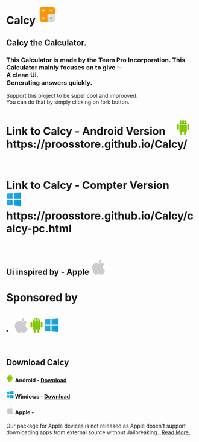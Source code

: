 <h1>Calcy <img src="171352_calculator_icon.png" height="50">
 </h1>
<H2>Calcy the Calculator.</h2>
<h3>This Calculator is made by the Team
Pro Incorporation.
This Calculator mainly focuses on to give :- <br>
A clean Ui.<br>
Generating answers quickly.</h3>
<P>Support this project to be super cool and
improoved.<br>
You can do that by simply clicking on fork button.
</P>
<h1>Link to Calcy - Android Version &#160;&#160;&#160;<img src="android.png" height="40">
<br>
https://proosstore.github.io/Calcy/
</h1>
<Br>
<h1>Link to Calcy - Compter Version &#160;&#160;&#160;&#160;<img src="windows10.png" height="40">
<br>
https://proosstore.github.io/Calcy/calcy-pc.html</h1>
<br>
<H2>Ui inspired by - Apple <img src="apple.png" height="40">
<br>
<h1>Sponsored by</h1>
<br>
<li><img src="apple.png" height="40"><img src="android.png" height="40"><img src="windows10.png" height="40"></li>
<br><br>
<h2>Download Calcy</h2>
<h4><img src="android.png" height="20"> Android - <a href="https://drive.google.com/file/d/1Pva40uefeZfazJZ27prYwkJp3la0tT0O/view?usp=sharing">Download</a></h4>
<h4><img src="windows10.png" height="20"> Windows - <a href="calcy-winx.exe">Download</a>
<h4><img src="apple.png" height="20"> Apple -</h4><p>Our package for Apple devices is not released as Apple dosen't support downloading apps from external source without Jailbreaking...<a href="calcy-apple.html">Read More.</a></p>
